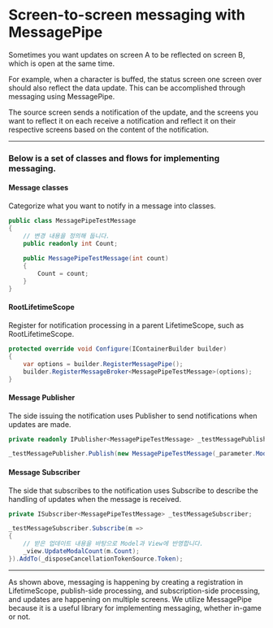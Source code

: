# Screen-to-screen messaging with MessagePipe

Sometimes you want updates on screen A to be reflected on screen B, which is open at the same time.

For example, when a character is buffed, the status screen one screen over should also reflect the data update. This can be accomplished through messaging using MessagePipe.

The source screen sends a notification of the update, and the screens you want to reflect it on each receive a notification and reflect it on their respective screens based on the content of the notification.

***

### Below is a set of classes and flows for implementing messaging.

#### Message classes

Categorize what you want to notify in a message into classes.

```csharp
public class MessagePipeTestMessage
{
    // 변경 내용을 정의해 둡니다.
    public readonly int Count;
    
    public MessagePipeTestMessage(int count)
    {
        Count = count;
    }
}
```

#### RootLifetimeScope

Register for notification processing in a parent LifetimeScope, such as RootLifetimeScope.

```csharp
protected override void Configure(IContainerBuilder builder)
{
    var options = builder.RegisterMessagePipe();
    builder.RegisterMessageBroker<MessagePipeTestMessage>(options);
}
```

#### Message Publisher

The side issuing the notification uses Publisher to send notifications when updates are made.

```csharp
private readonly IPublisher<MessagePipeTestMessage> _testMessagePublisher;

_testMessagePublisher.Publish(new MessagePipeTestMessage(_parameter.ModalCount));
```

#### Message Subscriber

The side that subscribes to the notification uses Subscribe to describe the handling of updates when the message is received.

```csharp
private ISubscriber<MessagePipeTestMessage> _testMessageSubscriber;

_testMessageSubscriber.Subscribe(m =>
{
    // 받은 업데이트 내용을 바탕으로 Model과 View에 반영합니다.
    _view.UpdateModalCount(m.Count);
}).AddTo(_disposeCancellationTokenSource.Token);
```

***

As shown above, messaging is happening by creating a registration in LifetimeScope, publish-side processing, and subscription-side processing, and updates are happening on multiple screens. We utilize MessagePipe because it is a useful library for implementing messaging, whether in-game or not.


